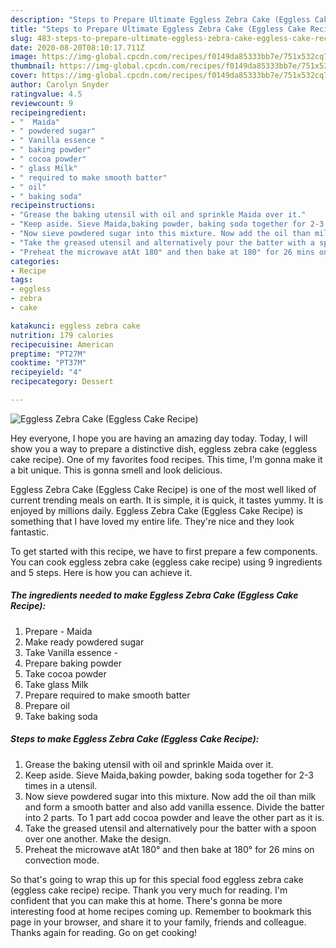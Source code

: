 ```yaml
---
description: "Steps to Prepare Ultimate Eggless Zebra Cake (Eggless Cake Recipe)"
title: "Steps to Prepare Ultimate Eggless Zebra Cake (Eggless Cake Recipe)"
slug: 483-steps-to-prepare-ultimate-eggless-zebra-cake-eggless-cake-recipe
date: 2020-08-20T08:10:17.711Z
image: https://img-global.cpcdn.com/recipes/f0149da85333bb7e/751x532cq70/eggless-zebra-cake-eggless-cake-recipe-recipe-main-photo.jpg
thumbnail: https://img-global.cpcdn.com/recipes/f0149da85333bb7e/751x532cq70/eggless-zebra-cake-eggless-cake-recipe-recipe-main-photo.jpg
cover: https://img-global.cpcdn.com/recipes/f0149da85333bb7e/751x532cq70/eggless-zebra-cake-eggless-cake-recipe-recipe-main-photo.jpg
author: Carolyn Snyder
ratingvalue: 4.5
reviewcount: 9
recipeingredient:
- "  Maida"
- " powdered sugar"
- " Vanilla essence "
- " baking powder"
- " cocoa powder"
- " glass Milk"
- " required to make smooth batter"
- " oil"
- " baking soda"
recipeinstructions:
- "Grease the baking utensil with oil and sprinkle Maida over it."
- "Keep aside. Sieve Maida,baking powder, baking soda together for 2-3 times in a utensil."
- "Now sieve powdered sugar into this mixture. Now add the oil than milk and form a smooth batter and also add vanilla essence. Divide the batter into 2 parts. To 1 part add cocoa powder and leave the other part as it is."
- "Take the greased utensil and alternatively pour the batter with a spoon over one another. Make the design."
- "Preheat the microwave atAt 180° and then bake at 180° for 26 mins on convection mode."
categories:
- Recipe
tags:
- eggless
- zebra
- cake

katakunci: eggless zebra cake 
nutrition: 179 calories
recipecuisine: American
preptime: "PT27M"
cooktime: "PT37M"
recipeyield: "4"
recipecategory: Dessert

---
```



![Eggless Zebra Cake (Eggless Cake Recipe)](https://img-global.cpcdn.com/recipes/f0149da85333bb7e/751x532cq70/eggless-zebra-cake-eggless-cake-recipe-recipe-main-photo.jpg)

Hey everyone, I hope you are having an amazing day today. Today, I will show you a way to prepare a distinctive dish, eggless zebra cake (eggless cake recipe). One of my favorites food recipes. This time, I'm gonna make it a bit unique. This is gonna smell and look delicious.

Eggless Zebra Cake (Eggless Cake Recipe) is one of the most well liked of current trending meals on earth. It is simple, it is quick, it tastes yummy. It is enjoyed by millions daily. Eggless Zebra Cake (Eggless Cake Recipe) is something that I have loved my entire life. They're nice and they look fantastic.




To get started with this recipe, we have to first prepare a few components. You can cook eggless zebra cake (eggless cake recipe) using 9 ingredients and 5 steps. Here is how you can achieve it.

<!--inarticleads1-->

##### The ingredients needed to make Eggless Zebra Cake (Eggless Cake Recipe):

1. Prepare  - Maida
1. Make ready  powdered sugar
1. Take  Vanilla essence -
1. Prepare  baking powder
1. Take  cocoa powder
1. Take  glass Milk
1. Prepare  required to make smooth batter
1. Prepare  oil
1. Take  baking soda




<!--inarticleads2-->

##### Steps to make Eggless Zebra Cake (Eggless Cake Recipe):

1. Grease the baking utensil with oil and sprinkle Maida over it.
1. Keep aside. Sieve Maida,baking powder, baking soda together for 2-3 times in a utensil.
1. Now sieve powdered sugar into this mixture. Now add the oil than milk and form a smooth batter and also add vanilla essence. Divide the batter into 2 parts. To 1 part add cocoa powder and leave the other part as it is.
1. Take the greased utensil and alternatively pour the batter with a spoon over one another. Make the design.
1. Preheat the microwave atAt 180° and then bake at 180° for 26 mins on convection mode.




So that's going to wrap this up for this special food eggless zebra cake (eggless cake recipe) recipe. Thank you very much for reading. I'm confident that you can make this at home. There's gonna be more interesting food at home recipes coming up. Remember to bookmark this page in your browser, and share it to your family, friends and colleague. Thanks again for reading. Go on get cooking!
